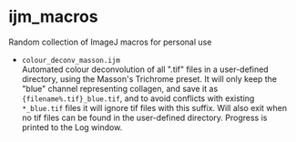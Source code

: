 # ijm_macros
Random collection of ImageJ macros for personal use

- `colour_deconv_masson.ijm`  
Automated colour deconvolution of all ".tif" files in a user-defined directory, using the Masson's Trichrome preset.
It will only keep the "blue" channel representing collagen, and save it as `{filename%.tif}_blue.tif`, and to avoid conflicts
with existing `*_blue.tif` files it will ignore tif files with this suffix. Will also exit when no tif files can be
found in the user-defined directory. Progress is printed to the Log window.
